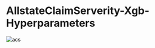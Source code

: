 # AllstateClaimServerity-Xgb-Hyperparameters
![acs](https://user-images.githubusercontent.com/95627144/224943486-f2f534a1-ecfb-44cd-9a1f-0ecb40af5439.png)

